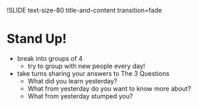 !SLIDE text-size-80 title-and-content transition=fade

Stand Up!
=========

+ break into groups of 4
  + try to group with new people every day!
+ take turns sharing your answers to The 3 Questions
  + What did you learn yesterday?
  + What from yesterday do you want to know more about?
  + What from yesterday stumped you?
